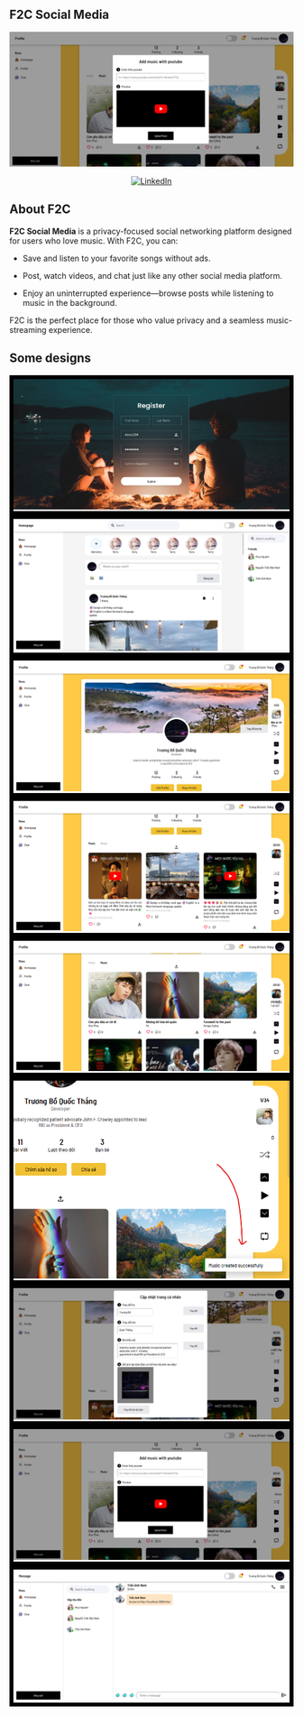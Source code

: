 ## F2C Social Media
![F2C Social Media](./images/Profile_2.png)
<div align="center">

[![LinkedIn](https://img.shields.io/badge/LinkedIn-Connect-blue)](https://www.linkedin.com/in/qu%E1%BB%91c-th%E1%BA%AFng-tr%C6%B0%C6%A1ng-b%E1%BB%93-7362982b5?utm_source=share&utm_campaign=share_via&utm_content=profile&utm_medium=ios_app)

</div>


## About F2C

**F2C Social Media** is a privacy-focused social networking platform designed for users who love music. With F2C, you can:

- Save and listen to your favorite songs without ads.

- Post, watch videos, and chat just like any other social media platform.

- Enjoy an uninterrupted experience—browse posts while listening to music in the background.

F2C is the perfect place for those who value privacy and a seamless music-streaming experience.

## Some designs
<style>
    .border {
        border: 7px solid black;
    }
</style>

<div class="border">
    <img src="./images/Register.png">
</div>
<div class="border">
    <img src="./images/Homepage_1.png">
</div>
<div class="border">
    <img src="./images/Homepage_2.png">
</div>
<div class="border">
    <img src="./images/Homepage_3.png">
</div>
<div class="border">
    <img src="./images/Homepage_4.png">
</div>
<div class="border">
    <img src="./images/Homepage_5.png">
</div>
<div class="border">
    <img src="./images/Profile_1.png">
</div>
<div class="border">
    <img src="./images/Profile_2.png">
</div>
<div class="border">
    <img src="./images/Chat_1.png">
</div>